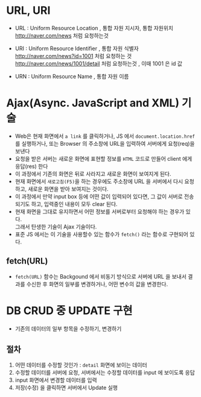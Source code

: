 # URL, URI

- URL : Uniform Resource Location , 통합 자원 지시자, 통합 자원위치
  http://naver.com/news 처럼 요청하는것

- URI : Uniform Resource Identifier , 통합 자원 식별자  
  http://naver.com/news?id=1001 처럼 요청하는 것  
  http://naver.com/news/1001/detail 처럼 요청하는것 , 이때 1001 은 id 값

- URN : Uniform Resource Name , 통합 자원 이름

# Ajax(Async. JavaScript and XML) 기술

- Web은 현재 화면에서 `a link` 를 클릭하거나, JS 에서 `document.location.href` 를 실행하거나, 또는 Browser 의 주소창에 URL을 입력하여 서버에게 요청(req)을 보낸다
- 요청을 받은 서버는 새로운 화면에 표현할 정보를 `HTML` 코드로 만들어 client 에게 응답(res) 한다
- 이 과정에서 기존의 화면은 뒤로 사라지고 새로운 화면이 보여지게 된다.
- 현재 화면에서 `새로고침(F5)`을 하는 경우에도 주소창에 URL 을 서버에서 다시 요청하고, 새로운 화면을 받아 보여지는 것이다.
- 이 과정에서 만약 input box 등에 어떤 값이 입력되어 있다면, 그 값이 서버로 전송되기도 하고, 입력중인 내용이 모두 clear 된다.
- 현재 화면을 그대로 유지하면서 어떤 정보를 서버로부터 요청해야 하는 경우가 있다.  
  그래서 탄생한 기술이 Ajax 기술이다.
- 표준 JS 에서는 이 기술을 사용할수 있는 함수가 `fetch()` 라는 함수로 구현되어 있다.

## fetch(URL)

- `fetch(URL)` 함수는 Backgound 에서 비동기 방식으로 서버에 URL 을 보내서 결과를 수신한 후 화면의 일부를 변경하거나, 어떤 변수의 값을 변경한다.

# DB CRUD 중 UPDATE 구현

- 기존의 데이터의 일부 항목을 수정하기, 변경하기

## 절차

1. 어떤 데이터를 수정할 것인가 : `detail` 화면에 보이는 데이터
2. 수정할 데이터를 서버에 요청, 서버에서는 수정할 데이터를 input 에 보이도록 응답
3. input 화면에서 변경할 데이터를 입력
4. 저장(수정) 을 클릭하면 서버에서 Update 실행
